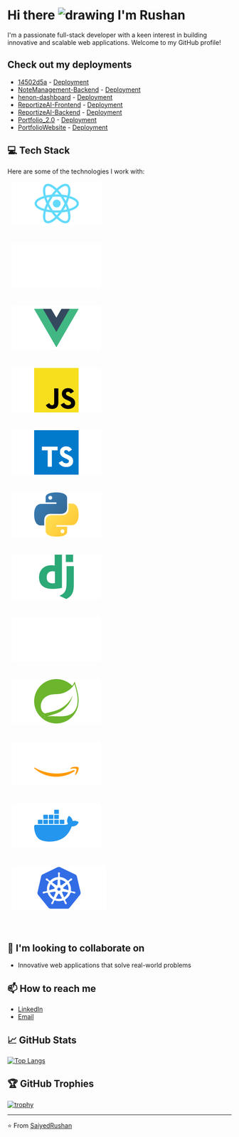# Hi there <img src="https://em-content.zobj.net/source/animated-noto-color-emoji/356/waving-hand_1f44b.gif" alt="drawing" height="20"/> I'm Rushan

I'm a passionate full-stack developer with a keen interest in building innovative and scalable web applications. Welcome to my GitHub profile!

## Check out my deployments

<!-- REPOS-START -->
- [14502d5a](https://api.github.com/repos/SaiyedRushan/14502d5a) - [Deployment](https://phone-call.vercel.app)
- [NoteManagement-Backend](https://api.github.com/repos/SaiyedRushan/NoteManagement-Backend) - [Deployment](https://notemanagement-backend.onrender.com/api-docs/)
- [henon-dashboard](https://api.github.com/repos/SaiyedRushan/henon-dashboard) - [Deployment](https://henon-dashboard.vercel.app)
- [ReportizeAI-Frontend](https://api.github.com/repos/SaiyedRushan/ReportizeAI-Frontend) - [Deployment](https://reportizeai-frontend.vercel.app)
- [ReportizeAI-Backend](https://api.github.com/repos/SaiyedRushan/ReportizeAI-Backend) - [Deployment](https://reportizeai-backend.glitch.me/)
- [Portfolio_2.0](https://api.github.com/repos/SaiyedRushan/Portfolio_2.0) - [Deployment](https://saiyedrushan.vercel.app/)
- [PortfolioWebsite](https://api.github.com/repos/SaiyedRushan/PortfolioWebsite) - [Deployment](https://saiyedrushan.github.io/PortfolioWebsite/)
<!-- REPOS-END -->

## 💻 Tech Stack

Here are some of the technologies I work with:

<div style="margin: 10px; display:flex; max-width: 60%; flex-wrap: wrap; gap: 40px;">
  <img src="assets/react.svg" alt="react"/>
  <img src="assets/next.svg" />
  <img src="assets/vue.svg" />
  <img src="assets/js.svg" />
  <img src="assets/ts.svg" />
  <img src="assets/python.svg" />
  <img src="assets/django.svg" />
  <img src="assets/flask.svg" />
  <img src="assets/spring.svg" />
  <img src="assets/aws.svg" />
  <img src="assets/docker.svg" />
  <img src="assets/kubernetes.svg" />
</div>

<br/>
<br/>

## 👯 I'm looking to collaborate on
- Innovative web applications that solve real-world problems

## 📫 How to reach me

- [LinkedIn](https://www.linkedin.com/in/rushanshahsaiyed/)
- [Email](mailto:rushan52@gmail.com)

## &#x1f4c8; GitHub Stats

[![Top Langs](https://github-readme-stats.vercel.app/api/top-langs/?username=SaiyedRushan&theme=radical&show_icons=true&&size_weight=0.5&count_weight=0.5&hide=html,css,jupyter%20notebook)](https://github.com/anuraghazra/github-readme-stats)

## 🏆 GitHub Trophies

[![trophy](https://github-profile-trophy.vercel.app/?username=SaiyedRushan&theme=onedark)](https://github.com/ryo-ma/github-profile-trophy)

---

⭐️ From [SaiyedRushan](https://github.com/SaiyedRushan)
